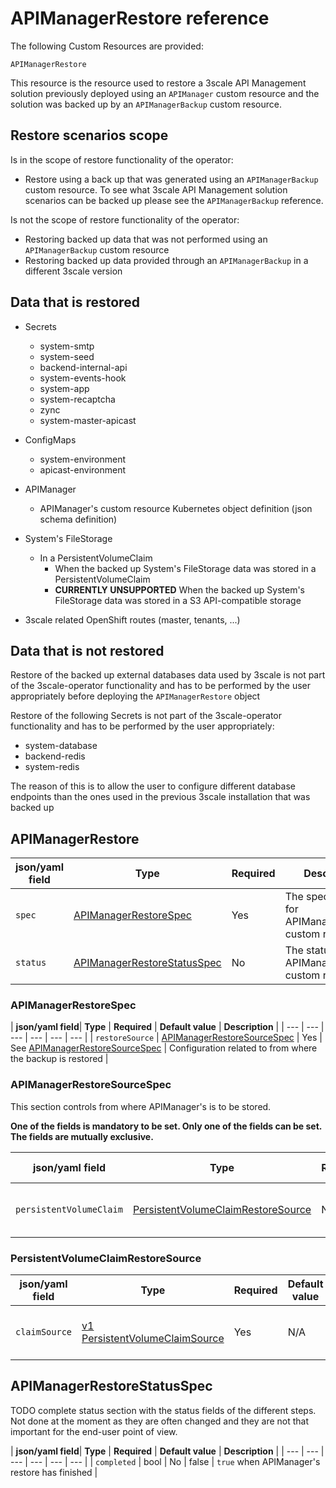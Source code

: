 # APIManagerRestore reference

The following Custom Resources are provided:

`APIManagerRestore`

This resource is the resource used to restore a 3scale API Management solution
previously deployed using an `APIManager` custom resource and the solution was
backed up by an `APIManagerBackup` custom resource.

## Restore scenarios scope

Is in the scope of restore functionality of the operator:
* Restore using a back up that was generated using an `APIManagerBackup` custom
  resource. To see what 3scale API Management solution scenarios can be backed
  up please see the `APIManagerBackup` reference.

Is not the scope of restore functionality of the operator:
*  Restoring backed up data that was not performed using an `APIManagerBackup`
   custom resource
*  Restoring backed up data provided through an `APIManagerBackup` in a
   different 3scale version

## Data that is restored

* Secrets
  * system-smtp
  * system-seed
  * backend-internal-api
  * system-events-hook
  * system-app
  * system-recaptcha
  * zync
  * system-master-apicast

* ConfigMaps
  * system-environment
  * apicast-environment

* APIManager
  * APIManager's custom resource Kubernetes object definition (json schema definition)

* System's FileStorage
  * In a PersistentVolumeClaim
    * When the backed up System's FileStorage data was stored in a PersistentVolumeClaim
    * **CURRENTLY UNSUPPORTED**  When the backed up System's FileStorage data was stored in a S3 API-compatible storage

* 3scale related OpenShift routes (master, tenants, ...)

## Data that is not restored

Restore of the backed up external databases data used by 3scale is not part of
the 3scale-operator functionality and has to be performed by the user appropriately
before deploying the `APIManagerRestore` object

Restore of the following Secrets is not part of the 3scale-operator functionality
and has to be performed by the user appropriately:
  * system-database
  * backend-redis
  * system-redis

The reason of this is to allow the user to configure different database endpoints
than the ones used in the previous 3scale installation that was backed up

## APIManagerRestore

| **json/yaml field**| **Type** | **Required** | **Description** |
| --- | --- | --- | --- |
| `spec` | [APIManagerRestoreSpec](#APIManagerRestoreSpec) | Yes | The specfication for APIManagerBackup custom resource |
| `status` | [APIManagerRestoreStatusSpec](#APIManagerRestoreStatusSpec) | No | The status of APIManagerBackup custom resource |

### APIManagerRestoreSpec

| **json/yaml field**| **Type** | **Required** | **Default value** | **Description** |
| --- | --- | --- | --- | --- | --- |
| `restoreSource` | [APIManagerRestoreSourceSpec](#APIManagerRestoreSourceSpec) | Yes | See [APIManagerRestoreSourceSpec](#APIManagerRestoreSourceSpec) | Configuration related to from where the backup is restored |

### APIManagerRestoreSourceSpec

This section controls from where APIManager's  is to be stored.

**One of the fields is mandatory to be set. Only one of the fields can be set. The fields are mutually exclusive.**

| **json/yaml field**| **Type** | **Required** | **Default value** | **Description** |
| --- | --- | --- | --- | --- |
| `persistentVolumeClaim` | [PersistentVolumeClaimRestoreSource](#PersistentVolumeClaimRestoreSource) | No | nil | APIManager restore source from PVC |

### PersistentVolumeClaimRestoreSource
| **json/yaml field**| **Type** | **Required** | **Default value** | **Description** |
| --- | --- | --- | --- | --- |
| `claimSource` | [v1 PersistentVolumeClaimSource](#https://kubernetes.io/docs/reference/generated/kubernetes-api/v1.16/#persistentvolumeclaimvolumesource-v1-core) | Yes | N/A | PersistentvolumeClaim source where the backup is to be restored from |

## APIManagerRestoreStatusSpec

TODO complete status section with the status fields of the different steps. Not done at the moment as they are often changed
and they are not that important for the end-user point of view.

| **json/yaml field**| **Type** | **Required** | **Default value** | **Description** |
| --- | --- | --- | --- | --- | --- |
| `completed` | bool | No | false | `true` when APIManager's restore has finished |